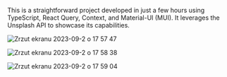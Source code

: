 
This is a straightforward project developed in just a few hours using TypeScript, React Query, Context, and Material-UI (MUI). It leverages the Unsplash API to showcase its capabilities.

![Zrzut ekranu 2023-09-2 o 17 57 47](https://github.com/mr-fox93/unsplash/assets/112568901/6cd51afe-9ff9-4c2a-8c6a-c7d56623162c)

![Zrzut ekranu 2023-09-2 o 17 58 38](https://github.com/mr-fox93/unsplash/assets/112568901/f45c879b-4cfb-40e3-a6d1-a27216c58c4a)

![Zrzut ekranu 2023-09-2 o 17 59 04](https://github.com/mr-fox93/unsplash/assets/112568901/b9ac4e9b-1e09-41b1-a9bb-bfc377274a98)



